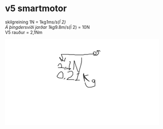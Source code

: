 <h1>v5 smartmotor</h1>



skilgreining 1N = 1kg*1ms/s(Í 2) <br>
Á þingdersviði jarðar 1kg*9.8m/s(Í 2) = 10N<br>
V5 rauður = 2,1Nm<br>

![mynd](https://github.com/gitmaus1/v-lmenni-II/blob/main/Verkefni%202/Untitled.png)

